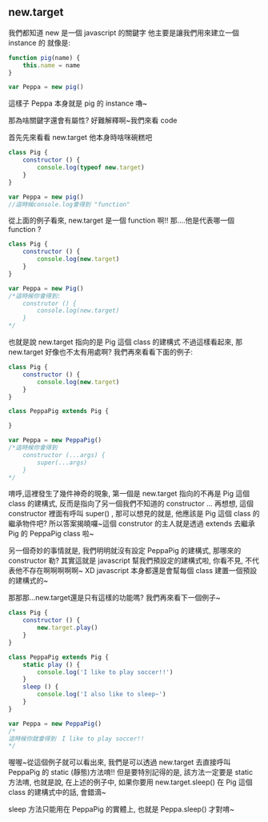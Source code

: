 ## new.target ##

我們都知道 new 是一個 javascript 的關鍵字
他主要是讓我們用來建立一個 instance 的
就像是:

```js
function pig(name) {
    this.name = name
}

var Peppa = new pig()
```
這樣子 Peppa 本身就是 pig 的 instance 嚕~

那為啥關鍵字還會有屬性?
好難解釋啊~我們來看 code

首先先來看看 new.target 他本身時啥咪碗糕吧

```js
class Pig {
    constructor () {
        console.log(typeof new.target)
    }
}

var Peppa = new pig()
//這時候console.log會得到 "function"
```
從上面的例子看來, new.target 是一個 function 啊!!
那....他是代表哪一個 function ?

```js
class Pig {
    constructor () {
        console.log(new.target)
    }
}

var Peppa = new Pig()
/*這時候你會得到:
    construtor () {
        console.log(new.target)    
    }
*/
```
也就是說 new.target 指向的是 Pig 這個 class 的建構式
不過這樣看起來, 那 new.target 好像也不太有用處啊?
我們再來看看下面的例子:

```js
class Pig {
    constructor () {
        console.log(new.target)
    }
}

class PeppaPig extends Pig {

}

var Peppa = new PeppaPig()
/*這時候你會得到
    constructor (...args) {
        super(...args)
    }
*/
```
唷呼,這裡發生了幾件神奇的現象, 第一個是 new.target 指向的不再是 Pig 這個 class 的建構式, 反而是指向了另一個我們不知道的 constructor ...
再想想, 這個 constructor 裡面有呼叫 super() , 那可以想見的就是, 他應該是 Pig 這個 class 的繼承物件吧? 所以答案揭曉囉~這個 construtor 的主人就是透過 extends 去繼承 Pig 的 PeppaPig class 啦~

另一個奇妙的事情就是, 我們明明就沒有設定 PeppaPig 的建構式, 那哪來的 constructor 勒? 其實這就是 javascript 幫我們預設定的建構式啦, 你看不見, 不代表他不存在啊啊啊啊啊~ XD javascript 本身都還是會幫每個 class 建置一個預設的建構式的~

那那那...new.target還是只有這樣的功能嗎?
我們再來看下一個例子~

```js
class Pig {
    constructor () {
        new.target.play()
    }
}

class PeppaPig extends Pig {
    static play () {
        console.log('I like to play soccer!!')
    }
    sleep () {
        console.log('I also like to sleep~')
    }
}

var Peppa = new PeppaPig()
/*
這時候你就會得到　I like to play soccer!!
*/
```
喔喔~從這個例子就可以看出來, 我們是可以透過 new.target 去直接呼叫 PeppaPig 的 static (靜態)方法唷!! 但是要特別記得的是, 該方法一定要是 static 方法唷, 也就是說, 在上述的例子中, 如果你要用 new.target.sleep() 在 Pig 這個 class 的建構式中的話, 會錯滴~

sleep 方法只能用在 PeppaPig 的實體上, 也就是 Peppa.sleep() 才對唷~
